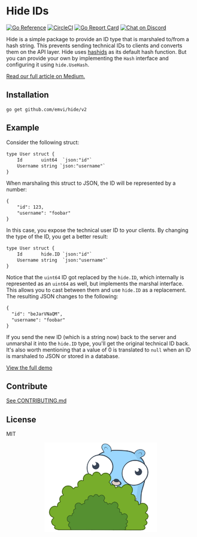 # Hide IDs

[![Go Reference](https://pkg.go.dev/badge/github.com/emvi/hide?status.svg)](https://pkg.go.dev/github.com/emvi/hide?status)
[![CircleCI](https://circleci.com/gh/emvi/hide.svg?style=svg)](https://circleci.com/gh/emvi/hide)
[![Go Report Card](https://goreportcard.com/badge/github.com/emvi/hide)](https://goreportcard.com/report/github.com/emvi/hide)
<a href="https://discord.gg/fAYm4Cz"><img src="https://img.shields.io/discord/739184135649886288?logo=discord" alt="Chat on Discord"></a>

Hide is a simple package to provide an ID type that is marshaled to/from a hash string.
This prevents sending technical IDs to clients and converts them on the API layer.
Hide uses [hashids](https://github.com/speps/go-hashids) as its default hash function.
But you can provide your own by implementing the `Hash` interface and configuring it using `hide.UseHash`.

[Read our full article on Medium.](https://medium.com/emvi/golang-transforming-ids-to-a-userfriendly-representation-in-web-applications-85bf2f7d71c5)

## Installation

```
go get github.com/emvi/hide/v2
```

## Example

Consider the following struct:

```
type User struct {
    Id       uint64  `json:"id"`
    Username string `json:"username"`
}
```

When marshaling this struct to JSON, the ID will be represented by a number:

```
{
    "id": 123,
    "username": "foobar"
}
```

In this case, you expose the technical user ID to your clients. By changing the type of the ID, you get a better result:

```
type User struct {
    Id       hide.ID `json:"id"`
    Username string  `json:"username"`
}
```

Notice that the `uint64` ID got replaced by the `hide.ID`, which internally is represented as an `uint64` as well, but implements the marshal interface.
This allows you to cast between them and use `hide.ID` as a replacement. The resulting JSON changes to the following:

```
{
  "id": "beJarVNaQM",
  "username": "foobar"
}
```

If you send the new ID (which is a string now) back to the server and unmarshal it into the `hide.ID` type, you'll get the original technical ID back.
It's also worth mentioning that a value of 0 is translated to `null` when an ID is marshaled to JSON or stored in a database.

[View the full demo](https://github.com/emvi/hide-example)

## Contribute

[See CONTRIBUTING.md](CONTRIBUTING.md)

## License

MIT

<p align="center">
    <img src="hidegopher.png" width="300px" />
</p>
